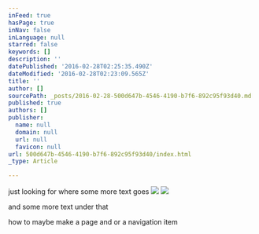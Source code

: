 ```yaml
---
inFeed: true
hasPage: true
inNav: false
inLanguage: null
starred: false
keywords: []
description: ''
datePublished: '2016-02-28T02:25:35.490Z'
dateModified: '2016-02-28T02:23:09.565Z'
title: ''
author: []
sourcePath: _posts/2016-02-28-500d647b-4546-4190-b7f6-892c95f93d40.md
published: true
authors: []
publisher:
  name: null
  domain: null
  url: null
  favicon: null
url: 500d647b-4546-4190-b7f6-892c95f93d40/index.html
_type: Article

---
```

just looking for where some more text goes
![](https://the-grid-user-content.s3-us-west-2.amazonaws.com/063860b0-dde5-422b-905b-35d6f0b4aa04.png)
![](https://the-grid-user-content.s3-us-west-2.amazonaws.com/056be3aa-dfb4-4f0d-8c16-70e125b86965.png)

and some more text under that 

how to maybe make a page and or a navigation item